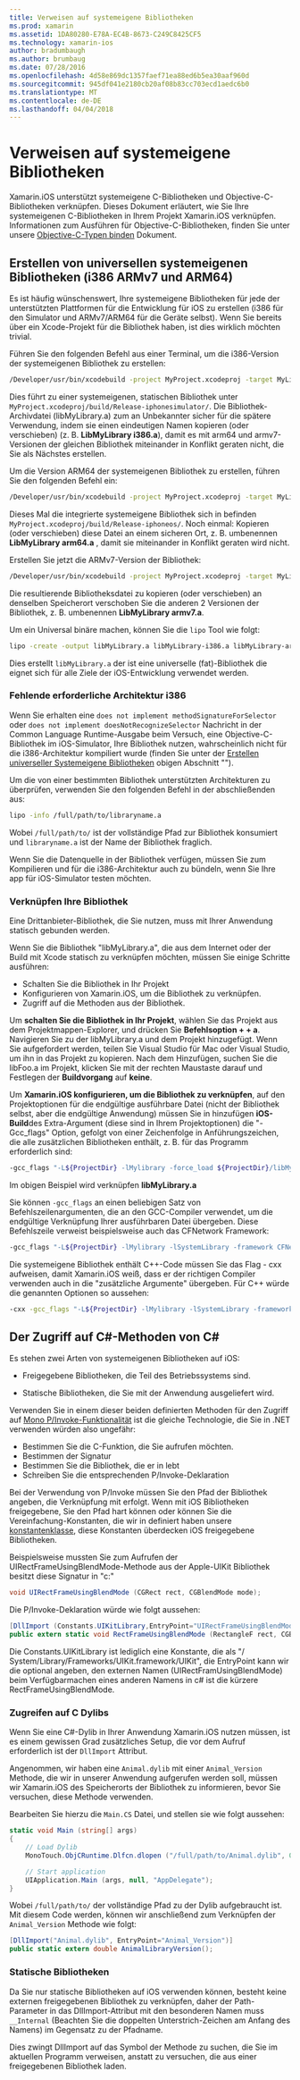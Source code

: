 ```yaml
---
title: Verweisen auf systemeigene Bibliotheken
ms.prod: xamarin
ms.assetid: 1DA80280-E78A-EC4B-8673-C249C8425CF5
ms.technology: xamarin-ios
author: bradumbaugh
ms.author: brumbaug
ms.date: 07/28/2016
ms.openlocfilehash: 4d58e869dc1357faef71ea88ed6b5ea30aaf960d
ms.sourcegitcommit: 945df041e2180cb20af08b83cc703ecd1aedc6b0
ms.translationtype: MT
ms.contentlocale: de-DE
ms.lasthandoff: 04/04/2018
---
```

# <a name="referencing-native-libraries"></a>Verweisen auf systemeigene Bibliotheken

Xamarin.iOS unterstützt systemeigene C-Bibliotheken und Objective-C-Bibliotheken verknüpfen. Dieses Dokument erläutert, wie Sie Ihre systemeigenen C-Bibliotheken in Ihrem Projekt Xamarin.iOS verknüpfen. Informationen zum Ausführen für Objective-C-Bibliotheken, finden Sie unter unsere [Objective-C-Typen binden](~/ios/platform/binding-objective-c/index.md) Dokument.

<a name="building_native" />

## <a name="building-universal-native-libraries-i386-armv7-and-arm64"></a>Erstellen von universellen systemeigenen Bibliotheken (i386 ARMv7 und ARM64)

Es ist häufig wünschenswert, Ihre systemeigene Bibliotheken für jede der unterstützten Plattformen für die Entwicklung für iOS zu erstellen (i386 für den Simulator und ARMv7/ARM64 für die Geräte selbst). Wenn Sie bereits über ein Xcode-Projekt für die Bibliothek haben, ist dies wirklich möchten trivial.

Führen Sie den folgenden Befehl aus einer Terminal, um die i386-Version der systemeigenen Bibliothek zu erstellen:

```bash
/Developer/usr/bin/xcodebuild -project MyProject.xcodeproj -target MyLibrary -sdk iphonesimulator -arch i386 -configuration Release clean build
```

Dies führt zu einer systemeigenen, statischen Bibliothek unter `MyProject.xcodeproj/build/Release-iphonesimulator/`. Die Bibliothek-Archivdatei (libMyLibrary.a) zum an Unbekannter sicher für die spätere Verwendung, indem sie einen eindeutigen Namen kopieren (oder verschieben) (z. B. **LibMyLibrary i386.a**), damit es mit arm64 und armv7-Versionen der gleichen Bibliothek miteinander in Konflikt geraten nicht, die Sie als Nächstes erstellen.

Um die Version ARM64 der systemeigenen Bibliothek zu erstellen, führen Sie den folgenden Befehl ein:

```bash
/Developer/usr/bin/xcodebuild -project MyProject.xcodeproj -target MyLibrary -sdk iphoneos -arch arm64 -configuration Release clean build
```

Dieses Mal die integrierte systemeigene Bibliothek sich in befinden `MyProject.xcodeproj/build/Release-iphoneos/`. Noch einmal: Kopieren (oder verschieben) diese Datei an einem sicheren Ort, z. B. umbenennen **LibMyLibrary arm64.a** , damit sie miteinander in Konflikt geraten wird nicht.

Erstellen Sie jetzt die ARMv7-Version der Bibliothek:

```bash
/Developer/usr/bin/xcodebuild -project MyProject.xcodeproj -target MyLibrary -sdk iphoneos -arch armv7 -configuration Release clean build
```

Die resultierende Bibliotheksdatei zu kopieren (oder verschieben) an denselben Speicherort verschoben Sie die anderen 2 Versionen der Bibliothek, z. B. umbenennen **LibMyLibrary armv7.a**.

Um ein Universal binäre machen, können Sie die `lipo` Tool wie folgt:

```bash
lipo -create -output libMyLibrary.a libMyLibrary-i386.a libMyLibrary-arm64.a libMyLibrary-armv7.a
```

Dies erstellt `libMyLibrary.a` der ist eine universelle (fat)-Bibliothek die eignet sich für alle Ziele der iOS-Entwicklung verwendet werden.


### <a name="missing-required-architecture-i386"></a>Fehlende erforderliche Architektur i386

Wenn Sie erhalten eine `does not implement methodSignatureForSelector` oder `does not implement doesNotRecognizeSelector` Nachricht in der Common Language Runtime-Ausgabe beim Versuch, eine Objective-C-Bibliothek im iOS-Simulator, Ihre Bibliothek nutzen, wahrscheinlich nicht für die i386-Architektur kompiliert wurde (finden Sie unter der [Erstellen universeller Systemeigene Bibliotheken](#building_native) obigen Abschnitt "").

Um die von einer bestimmten Bibliothek unterstützten Architekturen zu überprüfen, verwenden Sie den folgenden Befehl in der abschließenden aus:

```bash
lipo -info /full/path/to/libraryname.a
```

Wobei `/full/path/to/` ist der vollständige Pfad zur Bibliothek konsumiert und `libraryname.a` ist der Name der Bibliothek fraglich.

Wenn Sie die Datenquelle in der Bibliothek verfügen, müssen Sie zum Kompilieren und für die i386-Architektur auch zu bündeln, wenn Sie Ihre app für iOS-Simulator testen möchten.

### <a name="linking-your-library"></a>Verknüpfen Ihre Bibliothek

Eine Drittanbieter-Bibliothek, die Sie nutzen, muss mit Ihrer Anwendung statisch gebunden werden. 

Wenn Sie die Bibliothek "libMyLibrary.a", die aus dem Internet oder der Build mit Xcode statisch zu verknüpfen möchten, müssen Sie einige Schritte ausführen:

-  Schalten Sie die Bibliothek in Ihr Projekt
-  Konfigurieren von Xamarin.iOS, um die Bibliothek zu verknüpfen.
-  Zugriff auf die Methoden aus der Bibliothek.


Um **schalten Sie die Bibliothek in Ihr Projekt**, wählen Sie das Projekt aus dem Projektmappen-Explorer, und drücken Sie **Befehlsoption + + a**. Navigieren Sie zu der libMyLibrary.a und dem Projekt hinzugefügt. Wenn Sie aufgefordert werden, teilen Sie Visual Studio für Mac oder Visual Studio, um ihn in das Projekt zu kopieren. Nach dem Hinzufügen, suchen Sie die libFoo.a im Projekt, klicken Sie mit der rechten Maustaste darauf und Festlegen der **Buildvorgang** auf **keine**.

Um **Xamarin.iOS konfigurieren, um die Bibliothek zu verknüpfen**, auf den Projektoptionen für die endgültige ausführbare Datei (nicht der Bibliothek selbst, aber die endgültige Anwendung) müssen Sie in hinzufügen **iOS-Build**des Extra-Argument (diese sind in Ihrem Projektoptionen) die "-Gcc_flags" Option, gefolgt von einer Zeichenfolge in Anführungszeichen, die alle zusätzlichen Bibliotheken enthält, z. B. für das Programm erforderlich sind:

```bash
-gcc_flags "-L${ProjectDir} -lMylibrary -force_load ${ProjectDir}/libMyLibrary.a"
```

Im obigen Beispiel wird verknüpfen **libMyLibrary.a**

Sie können `-gcc_flags` an einen beliebigen Satz von Befehlszeilenargumenten, die an den GCC-Compiler verwendet, um die endgültige Verknüpfung Ihrer ausführbaren Datei übergeben. Diese Befehlszeile verweist beispielsweise auch das CFNetwork Framework:

```bash
-gcc_flags "-L${ProjectDir} -lMylibrary -lSystemLibrary -framework CFNetwork -force_load ${ProjectDir}/libMyLibrary.a"
```

Die systemeigene Bibliothek enthält C++-Code müssen Sie das Flag - cxx aufweisen, damit Xamarin.iOS weiß, dass er der richtigen Compiler verwenden auch in die "zusätzliche Argumente" übergeben. Für C++ würde die genannten Optionen so aussehen:

```bash
-cxx -gcc_flags "-L${ProjectDir} -lMylibrary -lSystemLibrary -framework CFNetwork -force_load ${ProjectDir}/libMyLibrary.a"
```

<a name="Accessing_C_Methods_from_C#" />

## <a name="accessing-c-methods-from-c35"></a>Der Zugriff auf C#-Methoden von C&#35;

Es stehen zwei Arten von systemeigenen Bibliotheken auf iOS:

-  Freigegebene Bibliotheken, die Teil des Betriebssystems sind.

-  Statische Bibliotheken, die Sie mit der Anwendung ausgeliefert wird.


Verwenden Sie in einem dieser beiden definierten Methoden für den Zugriff auf [Mono P/Invoke-Funktionalität](http://www.mono-project.com/docs/advanced/pinvoke/) ist die gleiche Technologie, die Sie in .NET verwenden würden also ungefähr:

-  Bestimmen Sie die C-Funktion, die Sie aufrufen möchten.
-  Bestimmen der Signatur
-  Bestimmen Sie die Bibliothek, die er in lebt
-  Schreiben Sie die entsprechenden P/Invoke-Deklaration


Bei der Verwendung von P/Invoke müssen Sie den Pfad der Bibliothek angeben, die Verknüpfung mit erfolgt. Wenn mit iOS Bibliotheken freigegebene, Sie den Pfad hart können oder können Sie die Vereinfachung-Konstanten, die wir in definiert haben unsere [konstantenklasse](https://developer.xamarin.com/api/type/Constants/), diese Konstanten überdecken iOS freigegebene Bibliotheken.

Beispielsweise mussten Sie zum Aufrufen der UIRectFrameUsingBlendMode-Methode aus der Apple-UIKit Bibliothek besitzt diese Signatur in "c:"

```csharp
void UIRectFrameUsingBlendMode (CGRect rect, CGBlendMode mode);
```

Die P/Invoke-Deklaration würde wie folgt aussehen:

```csharp
[DllImport (Constants.UIKitLibrary,EntryPoint="UIRectFrameUsingBlendMode")]
public extern static void RectFrameUsingBlendMode (RectangleF rect, CGBlendMode blendMode);
```

Die Constants.UIKitLibrary ist lediglich eine Konstante, die als "/ System/Library/Frameworks/UIKit.framework/UIKit", die EntryPoint kann wir die optional angeben, den externen Namen (UIRectFramUsingBlendMode) beim Verfügbarmachen eines anderen Namens in c# ist die kürzere RectFrameUsingBlendMode.

<a name="Accessing_C_Dylibs" />

### <a name="accessing-c-dylibs"></a>Zugreifen auf C Dylibs

Wenn Sie eine C#-Dylib in Ihrer Anwendung Xamarin.iOS nutzen müssen, ist es einem gewissen Grad zusätzliches Setup, die vor dem Aufruf erforderlich ist der `DllImport` Attribut.

Angenommen, wir haben eine `Animal.dylib` mit einer `Animal_Version` Methode, die wir in unserer Anwendung aufgerufen werden soll, müssen wir Xamarin.iOS des Speicherorts der Bibliothek zu informieren, bevor Sie versuchen, diese Methode verwenden.

Bearbeiten Sie hierzu die `Main.CS` Datei, und stellen sie wie folgt aussehen:

```csharp
static void Main (string[] args)
{
    // Load Dylib
    MonoTouch.ObjCRuntime.Dlfcn.dlopen ("/full/path/to/Animal.dylib", 0);

    // Start application
    UIApplication.Main (args, null, "AppDelegate");
}
```

Wobei `/full/path/to/` der vollständige Pfad zu der Dylib aufgebraucht ist. Mit diesem Code werden, können wir anschließend zum Verknüpfen der `Animal_Version` Methode wie folgt:

```csharp
[DllImport("Animal.dylib", EntryPoint="Animal_Version")]
public static extern double AnimalLibraryVersion();
```

<a name="Static_Libraries" />

### <a name="static-libraries"></a>Statische Bibliotheken

Da Sie nur statische Bibliotheken auf iOS verwenden können, besteht keine externen freigegebenen Bibliothek zu verknüpfen, daher der Path-Parameter in das DllImport-Attribut mit den besonderen Namen muss `__Internal` (Beachten Sie die doppelten Unterstrich-Zeichen am Anfang des Namens) im Gegensatz zu der Pfadname.

Dies zwingt DllImport auf das Symbol der Methode zu suchen, die Sie im aktuellen Programm verweisen, anstatt zu versuchen, die aus einer freigegebenen Bibliothek laden.

